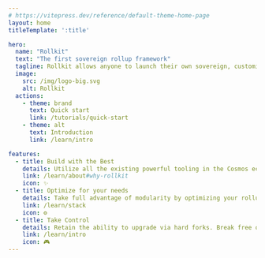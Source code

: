 ```yaml
---
# https://vitepress.dev/reference/default-theme-home-page
layout: home
titleTemplate: ':title'

hero:
  name: "Rollkit"
  text: "The first sovereign rollup framework"
  tagline: Rollkit allows anyone to launch their own sovereign, customizable blockchain as easily as a smart contract
  image:
    src: /img/logo-big.svg
    alt: Rollkit
  actions:
    - theme: brand
      text: Quick start 
      link: /tutorials/quick-start
    - theme: alt
      text: Introduction
      link: /learn/intro

features:
  - title: Build with the Best
    details: Utilize all the existing powerful tooling in the Cosmos ecosystem including IBC, ABCI++, and CometBFT RPC equivalency.
    link: /learn/about#why-rollkit
    icon: ✨
  - title: Optimize for your needs
    details: Take full advantage of modularity by optimizing your rollup to your needs. Tailor your block production. Choose your VM. Pick your DA layer.
    link: /learn/stack
    icon: ⚙️
  - title: Take Control
    details: Retain the ability to upgrade via hard forks. Break free of offchain councils holding upgrade keys. Allow your community to be sovereign.
    link: /learn/intro
    icon: 🎮
---
```

